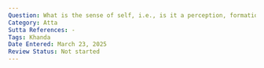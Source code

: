 ```yaml
---
Question: What is the sense of self, i.e., is it a perception, formation, or feeling?
Category: Atta
Sutta References: -
Tags: Khanda
Date Entered: March 23, 2025
Review Status: Not started
---
```

